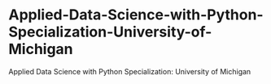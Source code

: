 # Applied-Data-Science-with-Python-Specialization-University-of-Michigan
Applied Data Science with Python Specialization: University of Michigan

